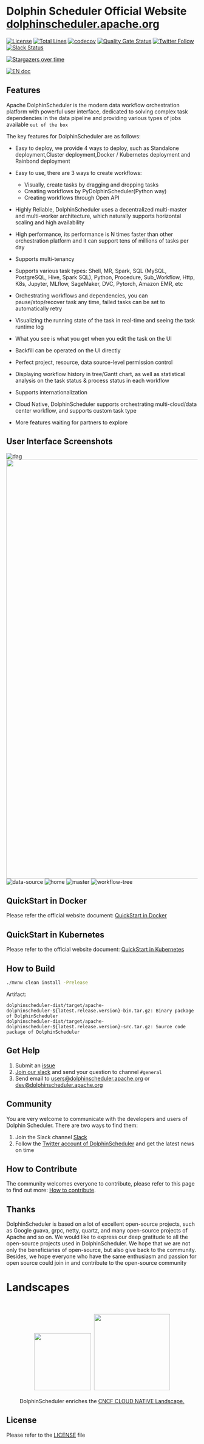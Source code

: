 Dolphin Scheduler Official Website
[dolphinscheduler.apache.org](https://dolphinscheduler.apache.org)
============

[![License](https://img.shields.io/badge/license-Apache%202-4EB1BA.svg)](https://www.apache.org/licenses/LICENSE-2.0.html)
[![Total Lines](https://tokei.rs/b1/github/apache/dolphinscheduler?category=lines)](https://github.com/apache/dolphinscheduler)
[![codecov](https://codecov.io/gh/apache/dolphinscheduler/branch/dev/graph/badge.svg)](https://codecov.io/gh/apache/dolphinscheduler/branch/dev)
[![Quality Gate Status](https://sonarcloud.io/api/project_badges/measure?project=apache-dolphinscheduler&metric=alert_status)](https://sonarcloud.io/dashboard?id=apache-dolphinscheduler)
[![Twitter Follow](https://img.shields.io/twitter/follow/dolphinschedule.svg?style=social&label=Follow)](https://twitter.com/dolphinschedule)
[![Slack Status](https://img.shields.io/badge/slack-join_chat-white.svg?logo=slack&style=social)](https://join.slack.com/t/asf-dolphinscheduler/shared_invite/zt-omtdhuio-_JISsxYhiVsltmC5h38yfw)




[![Stargazers over time](https://starchart.cc/apache/dolphinscheduler.svg)](https://starchart.cc/apache/dolphinscheduler)

[![EN doc](https://img.shields.io/badge/document-English-blue.svg)](README.md)

## Features

Apache DolphinScheduler is the modern data workflow orchestration platform with powerful user interface, dedicated to solving complex task dependencies in the data pipeline and providing various types of jobs available `out of the box`

The key features for DolphinScheduler are as follows:
- Easy to deploy, we provide 4 ways to deploy, such as Standalone deployment,Cluster deployment,Docker / Kubernetes deployment and Rainbond deployment
- Easy to use, there are 3 ways to create workflows:
  - Visually, create tasks by dragging and dropping tasks
  - Creating workflows by PyDolphinScheduler(Python way)
  - Creating workflows through Open API

- Highly Reliable,
DolphinScheduler uses a decentralized multi-master and multi-worker architecture, which naturally supports horizontal scaling and high availability
- High performance, its performance is N times faster than other orchestration platform and it can support tens of millions of tasks per day
- Supports multi-tenancy
- Supports various task types: Shell, MR, Spark, SQL (MySQL, PostgreSQL, Hive, Spark SQL), Python, Procedure, Sub_Workflow,
Http, K8s, Jupyter, MLflow, SageMaker, DVC, Pytorch, Amazon EMR, etc
- Orchestrating workflows and dependencies, you can pause/stop/recover task any time, failed tasks can be set to automatically retry
- Visualizing the running state of the task in real-time and seeing the task runtime log
- What you see is what you get when you edit the task on the UI
- Backfill can be operated on the UI directly
- Perfect project, resource, data source-level permission control
- Displaying workflow history in tree/Gantt chart, as well as statistical analysis on the task status & process status in each workflow
- Supports internationalization
- Cloud Native, DolphinScheduler supports orchestrating multi-cloud/data center workflow, and 
supports custom task type
- More features waiting for partners to explore


## User Interface Screenshots
![dag](./images/en_US/dag.png)
<img width="1100" src="https://user-images.githubusercontent.com/15833811/197348110-1653ea32-ce07-436c-a0b8-6ac1af80aea5.png">
![data-source](./images/en_US/data-source.png)
![home](./images/en_US/home.png)
![master](./images/en_US/master.png)
![workflow-tree](./images/en_US/workflow-tree.png)

## QuickStart in Docker

Please refer the official website document: [QuickStart in Docker](https://dolphinscheduler.apache.org/en-us/docs/3.0.2/user_doc/guide/start/docker.html)

## QuickStart in Kubernetes

Please refer to the official website document: [QuickStart in Kubernetes](https://dolphinscheduler.apache.org/en-us/docs/3.0.2/user_doc/guide/installation/kubernetes.html)

## How to Build

```bash
./mvnw clean install -Prelease
```

Artifact:

```
dolphinscheduler-dist/target/apache-dolphinscheduler-${latest.release.version}-bin.tar.gz: Binary package of DolphinScheduler
dolphinscheduler-dist/target/apache-dolphinscheduler-${latest.release.version}-src.tar.gz: Source code package of DolphinScheduler
```

## Get Help

1. Submit an [issue](https://github.com/apache/dolphinscheduler/issues/new/choose)
2. [Join our slack](https://s.apache.org/dolphinscheduler-slack) and send your question to channel `#general`
3. Send email to users@dolphinscheduler.apache.org or dev@dolphinscheduler.apache.org

## Community

You are very welcome to communicate with the developers and users of Dolphin Scheduler. There are two ways to find them:
1. Join the Slack channel [Slack](https://asf-dolphinscheduler.slack.com/)
2. Follow the [Twitter account of DolphinScheduler](https://twitter.com/dolphinschedule) and get the latest news on time

## How to Contribute

The community welcomes everyone to contribute, please refer to this page to find out more: [How to contribute](docs/docs/en/contribute/join/contribute.md).


## Thanks

DolphinScheduler is based on a lot of excellent open-source projects, such as Google guava, grpc, netty, quartz, and many open-source projects of Apache and so on.
We would like to express our deep gratitude to all the open-source projects used in DolphinScheduler. We hope that we are not only the beneficiaries of open-source, but also give back to the community. Besides, we hope everyone who have the same enthusiasm and passion for open source could join in and contribute to the open-source community

# Landscapes

<p align="center">
<br/><br/>
<img src="https://landscape.cncf.io/images/left-logo.svg" width="150"/>&nbsp;&nbsp;<img src="https://landscape.cncf.io/images/right-logo.svg" width="200"/>
<br/><br/>
DolphinScheduler enriches the <a href="https://landscape.cncf.io/?landscape=observability-and-analysis&license=apache-license-2-0">CNCF CLOUD NATIVE Landscape.</a >

</p >

## License

Please refer to the [LICENSE](https://github.com/apache/dolphinscheduler/blob/dev/LICENSE) file
